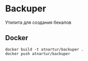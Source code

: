 # Backuper

Утилита для создания бекапов

## Docker

```
docker build -t atnartur/backuper .
docker push atnartur/backuper
```
